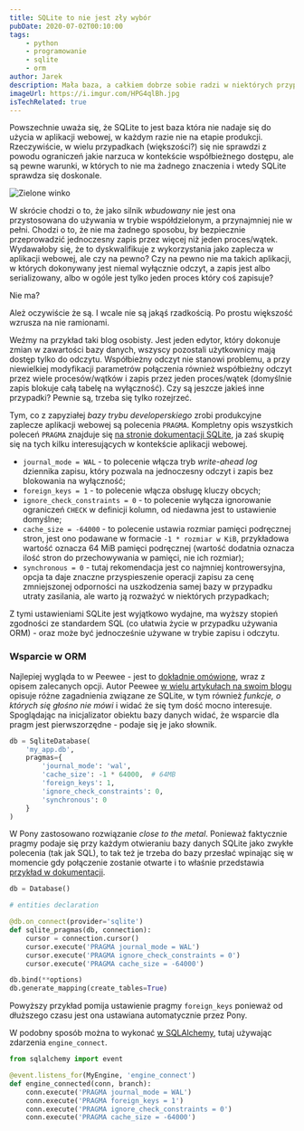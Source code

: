 ```yaml
---
title: SQLite to nie jest zły wybór
pubDate: 2020-07-02T00:10:00
tags:
    - python
    - programowanie
    - sqlite
    - orm
author: Jarek
description: Mała baza, a całkiem dobrze sobie radzi w niektórych przypadkach. Mowa oczywiście o SQLite.
imageUrl: https://i.imgur.com/HPG4qlBh.jpg
isTechRelated: true
---
```


Powszechnie uważa się, że SQLite to jest baza która nie nadaje się do użycia w aplikacji webowej, w każdym razie nie na etapie produkcji. Rzeczywiście, w wielu przypadkach (większości?) się nie sprawdzi z powodu ograniczeń jakie narzuca w kontekście współbieżnego dostępu, ale są pewne warunki, w których to nie ma żadnego znaczenia i wtedy SQLite sprawdza się doskonale.

![Zielone winko](https://i.imgur.com/HPG4qlBh.jpg)

W skrócie chodzi o to, że jako silnik _wbudowany_ nie jest ona przystosowana do używania w trybie współdzielonym, a przynajmniej nie w pełni. Chodzi o to, że nie ma żadnego sposobu, by bezpiecznie przeprowadzić jednoczesny zapis przez więcej niż jeden proces/wątek. Wydawałoby się, że to dyskwalifikuje z wykorzystania jako zaplecza w aplikacji webowej, ale czy na pewno? Czy na pewno nie ma takich aplikacji, w których dokonywany jest niemal wyłącznie odczyt, a zapis jest albo serializowany, albo w ogóle jest tylko jeden proces który coś zapisuje?

Nie ma?

Ależ oczywiście że są. I wcale nie są jakąś rzadkością. Po prostu większość wzrusza na nie ramionami.

Weźmy na przykład taki blog osobisty. Jest jeden edytor, który dokonuje zmian w zawartości bazy danych, wszyscy pozostali użytkownicy mają dostęp tylko do odczytu. Współbieżny odczyt nie stanowi problemu, a przy niewielkiej modyfikacji parametrów połączenia również współbieżny odczyt przez wiele procesów/wątków i zapis przez jeden proces/wątek (domyślnie zapis blokuje całą tabelę na wyłączność). Czy są jeszcze jakieś inne przypadki? Pewnie są, trzeba się tylko rozejrzeć.

Tym, co z zapyziałej _bazy trybu developerskiego_ zrobi produkcyjne zaplecze aplikacji webowej są polecenia `PRAGMA`. Kompletny opis wszystkich poleceń `PRAGMA` znajduje się [na stronie dokumentacji SQLite](https://www.sqlite.org/pragma.html), ja zaś skupię się na tych kilku interesujących w kontekście aplikacji webowej.

-   `journal_mode = WAL` - to polecenie włącza tryb _write-ahead log_ dziennika zapisu, który pozwala na jednoczesny odczyt i zapis bez blokowania na wyłączność;
-   `foreign_keys = 1` - to polecenie włącza obsługę kluczy obcych;
-   `ignore_check_constraints = 0` - to polecenie wyłącza ignorowanie ograniczeń `CHECK` w definicji kolumn, od niedawna jest to ustawienie domyślne;
-   `cache_size = -64000` - to polecenie ustawia rozmiar pamięci podręcznej stron, jest ono podawane w formacie `-1 * rozmiar w KiB`, przykładowa wartość oznacza 64 MiB pamięci podręcznej (wartość dodatnia oznacza ilość stron do przechowywania w pamięci, nie ich rozmiar);
-   `synchronous = 0` - tutaj rekomendacja jest co najmniej kontrowersyjna, opcja ta daje znaczne przyspieszenie operacji zapisu za cenę zmniejszonej odporności na uszkodzenia samej bazy w przypadku utraty zasilania, ale warto ją rozważyć w niektórych przypadkach;

Z tymi ustawieniami SQLite jest wyjątkowo wydajne, ma wyższy stopień zgodności ze standardem SQL (co ułatwia życie w przypadku używania ORM) - oraz może być jednocześnie używane w trybie zapisu i odczytu.

### Wsparcie w ORM

Najlepiej wygląda to w Peewee - jest to [dokładnie omówione](http://docs.peewee-orm.com/en/latest/peewee/database.html#recommended-settings), wraz z opisem zalecanych opcji. Autor Peewee [w wielu artykułach na swoim blogu](https://charlesleifer.com/blog/tags/sqlite/) opisuje różne zagadnienia związane ze SQLite, w tym również _funkcje, o których się głośno nie mówi_ i widać że się tym dość mocno interesuje. Spoglądając na inicjalizator obiektu bazy danych widać, że wsparcie dla pragm jest pierwszorzędne - podaje się je jako słownik.

```python
db = SqliteDatabase(
    'my_app.db',
    pragmas={
        'journal_mode': 'wal',
        'cache_size': -1 * 64000,  # 64MB
        'foreign_keys': 1,
        'ignore_check_constraints': 0,
        'synchronous': 0
    }
)
```

W Pony zastosowano rozwiązanie _close to the metal_. Ponieważ faktycznie pragmy podaje się przy każdym otwieraniu bazy danych SQLite jako zwykłe polecenia (tak jak SQL), to tak też je trzeba do bazy przesłać wpinając się w momencie gdy połączenie zostanie otwarte i to właśnie przedstawia [przykład w dokumentacji](https://docs.ponyorm.org/api_reference.html?highlight=pragma#Database.on_connect).

```python
db = Database()

# entities declaration

@db.on_connect(provider='sqlite')
def sqlite_pragmas(db, connection):
    cursor = connection.cursor()
    cursor.execute('PRAGMA journal_mode = WAL')
    cursor.execute('PRAGMA ignore_check_constraints = 0')
    cursor.execute('PRAGMA cache_size = -64000')

db.bind(**options)
db.generate_mapping(create_tables=True)
```

Powyższy przykład pomija ustawienie pragmy `foreign_keys` ponieważ od dłuższego czasu jest ona ustawiana automatycznie przez Pony.

W podobny sposób można to wykonać [w SQLAlchemy](https://docs.sqlalchemy.org/en/13/core/events.html#sqlalchemy.events.ConnectionEvents.engine_connect), tutaj używając zdarzenia `engine_connect`.

```python
from sqlalchemy import event

@event.listens_for(MyEngine, 'engine_connect')
def engine_connected(conn, branch):
    conn.execute('PRAGMA journal_mode = WAL')
    conn.execute('PRAGMA foreign_keys = 1')
    conn.execute('PRAGMA ignore_check_constraints = 0')
    conn.execute('PRAGMA cache_size = -64000')
```
